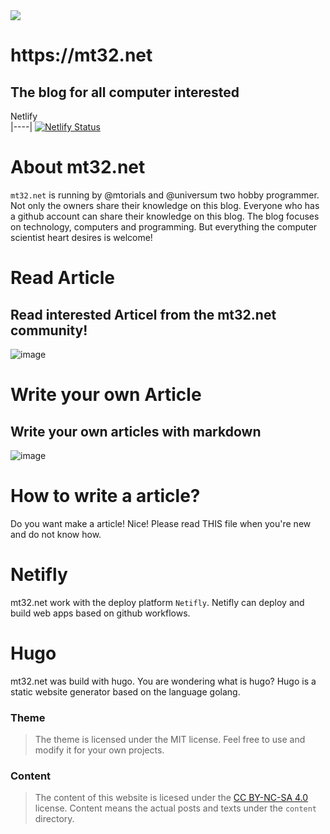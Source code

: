 <img src="https://user-images.githubusercontent.com/39274150/111981613-30d1ff00-8b08-11eb-8767-b89f2e0970be.png"/>
<h1>https://mt32.net</h1>
<h2>The blog for all computer interested</h2>

 Netlify  
|----|
[![Netlify Status](https://api.netlify.com/api/v1/badges/4e30a997-7aa8-4fa2-8856-93e9b9a5ee39/deploy-status)](https://app.netlify.com/sites/mtorials-test/deploys)

# About mt32.net

`mt32.net` is running by @mtorials and @universum two hobby programmer. 
Not only the owners share their knowledge on this blog. Everyone who has a github account can share their knowledge on this blog. 
The blog focuses on technology, computers and programming. But everything the computer scientist heart desires is welcome!

# Read Article 
## Read interested Articel from the mt32.net community!
![image](https://user-images.githubusercontent.com/39274150/111983170-1e58c500-8b0a-11eb-960a-54296d572d8e.png)

# Write your own Article 
## Write your own articles with markdown
![image](https://user-images.githubusercontent.com/39274150/111983370-59f38f00-8b0a-11eb-9b6b-377c71e16d35.png)

# How to write a article?

Do you want make a article! Nice! Please read THIS file when you're new and do not know how.

# Netifly

mt32.net work with the deploy platform `Netifly`. Netifly can deploy and build web apps based on github workflows.

# Hugo

mt32.net was build with hugo. You are wondering what is hugo? Hugo is a static website generator based on the language golang.

### Theme

> The theme is licensed under the MIT license. Feel free to use and modify it for your own projects.
### Content

>The content of this website is licesed under the [CC BY-NC-SA 4.0](https://creativecommons.org/licenses/by-nc-sa/4.0/) license.
>Content means the actual posts and texts under the `content` directory.
> 
